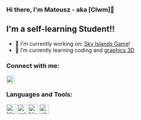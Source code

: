 ### Hi there, I'm Mateusz - aka [Clwm]👋 

## I'm a self-learning Student!!

- 🔭 I'm currently working on: [Sky Islands Game][game]!
- 🌱 I’m currently learning coding and [graphics 3D][artstation]

### Connect with me:

[<img align="left" alt="Clwmm | Instagram" width="22px" src="https://cdn.jsdelivr.net/npm/simple-icons@v3/icons/instagram.svg" />][instagram]

<br />

### Languages and Tools:

[<img align="left" alt="Visual Studio" width="26px" src="https://cdn.jsdelivr.net/npm/simple-icons@6.5.0/icons/visualstudio.svg" />][visualstudio]
[<img align="left" alt="cplusplus" width="26px" src="https://cdn.jsdelivr.net/npm/simple-icons@6.5.0/icons/cplusplus.svg" />][cplusplus]
[<img align="left" alt="blender" width="26px" src="https://cdn.jsdelivr.net/npm/simple-icons@6.5.0/icons/blender.svg" />][blender]
[<img align="left" alt="github" width="26px" src="https://cdn.jsdelivr.net/npm/simple-icons@6.5.0/icons/github.svg" />][github]

<br />
<br />

[game]: https://clwm.itch.io/
[artstation]: https://www.artstation.com/kalwamateusz
[instagram]: https://www.instagram.com/kalw__m/
[visualstudio]: https://visualstudio.microsoft.com/
[cplusplus]: https://isocpp.org/
[blender]: https://www.blender.org/
[github]: https://github.com/
